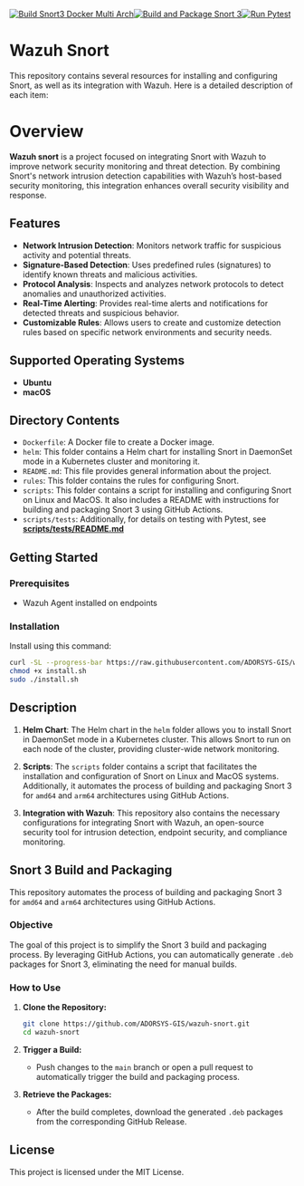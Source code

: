 [![Build Snort3 Docker Multi Arch](https://github.com/ADORSYS-GIS/wazuh-snort/actions/workflows/snort-build.yml/badge.svg)](https://github.com/ADORSYS-GIS/wazuh-snort/actions/workflows/snort-build.yml)[![Build and Package Snort 3](https://github.com/ADORSYS-GIS/wazuh-snort/actions/workflows/package-snort.yml/badge.svg)](https://github.com/ADORSYS-GIS/wazuh-snort/actions/workflows/package-snort.yml)[![Run Pytest](https://github.com/ADORSYS-GIS/wazuh-snort/actions/workflows/pytests.yml/badge.svg)](https://github.com/ADORSYS-GIS/wazuh-snort/actions/workflows/pytests.yml)

# Wazuh Snort 
This repository contains several resources for installing and configuring Snort, as well as its integration with Wazuh. Here is a detailed description of each item:


# Overview
**Wazuh snort**  is a project focused on integrating Snort with Wazuh to improve network security monitoring and threat detection. By combining Snort's network intrusion detection capabilities with Wazuh’s host-based security monitoring, this integration enhances overall security visibility and response.

## Features
- **Network Intrusion Detection**: Monitors network traffic for suspicious activity and potential threats.
- **Signature-Based Detection**: Uses predefined rules (signatures) to identify known threats and malicious activities.
- **Protocol Analysis**: Inspects and analyzes network protocols to detect anomalies and unauthorized activities.
- **Real-Time Alerting**: Provides real-time alerts and notifications for detected threats and suspicious behavior.
- **Customizable Rules**: Allows users to create and customize detection rules based on specific network environments and security needs.

## Supported Operating Systems
- **Ubuntu**
- **macOS**

## Directory Contents

- `Dockerfile`: A Docker file to create a Docker image.
- `helm`: This folder contains a Helm chart for installing Snort in DaemonSet mode in a Kubernetes cluster and monitoring it.
- `README.md`: This file provides general information about the project.
- `rules`: This folder contains the rules for configuring Snort.
- `scripts`: This folder contains a script for installing and configuring Snort on Linux and MacOS. It also includes a README with instructions for building and packaging Snort 3 using GitHub Actions.
- `scripts/tests`: Additionally, for details on testing with Pytest, see **[scripts/tests/README.md](scripts/tests/README.md)**

## Getting Started
### Prerequisites
- Wazuh Agent installed on endpoints

### Installation
Install using this command:
   ```bash
   curl -SL --progress-bar https://raw.githubusercontent.com/ADORSYS-GIS/wazuh-snort/main/scripts/install.sh -o install.sh
chmod +x install.sh
sudo ./install.sh

   ```

## Description

1. **Helm Chart**: The Helm chart in the `helm` folder allows you to install Snort in DaemonSet mode in a Kubernetes cluster. This allows Snort to run on each node of the cluster, providing cluster-wide network monitoring.

2. **Scripts**: The `scripts` folder contains a script that facilitates the installation and configuration of Snort on Linux and MacOS systems. Additionally, it automates the process of building and packaging Snort 3 for `amd64` and `arm64` architectures using GitHub Actions.

3. **Integration with Wazuh**: This repository also contains the necessary configurations for integrating Snort with Wazuh, an open-source security tool for intrusion detection, endpoint security, and compliance monitoring.

## Snort 3 Build and Packaging

This repository automates the process of building and packaging Snort 3 for `amd64` and `arm64` architectures using GitHub Actions.

### Objective

The goal of this project is to simplify the Snort 3 build and packaging process. By leveraging GitHub Actions, you can automatically generate `.deb` packages for Snort 3, eliminating the need for manual builds.

### How to Use

1. **Clone the Repository:**
   ```bash
   git clone https://github.com/ADORSYS-GIS/wazuh-snort.git
   cd wazuh-snort
   ```

2. **Trigger a Build:**
   - Push changes to the `main` branch or open a pull request to automatically trigger the build and packaging process.

3. **Retrieve the Packages:**
   - After the build completes, download the generated `.deb` packages from the corresponding GitHub Release.

## License

This project is licensed under the MIT License.


